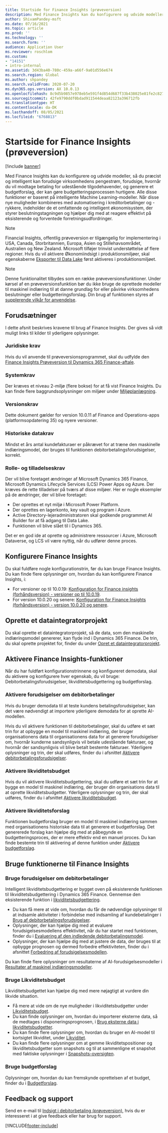 ```yaml
---
title: Startside for Finance Insights (prøveversion)
description: Med Finance Insights kan du konfigurere og udvide modeller, så du præcist og intelligent kan forudsige virksomhedens pengestrøm, forudsige, hvornår du vil modtage betaling for udestående tilgodehavender, og generere et budgetforslag, der kan gøre budgetteringsprocessen hurtigere. Alle disse funktioner er baseret på intelligente Machine Learning-modeller.
author: ShivamPandey-msft
ms.date: 07/16/2021
ms.topic: article
ms.prod: ''
ms.technology: ''
ms.search.form: ''
audience: Application User
ms.reviewer: roschlom
ms.custom:
- "14151"
- intro-internal
ms.assetid: 3d43ba40-780c-459a-a66f-9a01d556e674
ms.search.region: Global
ms.author: shpandey
ms.search.validFrom: 2020-07-20
ms.dyn365.ops.version: AX 10.0.13
ms.openlocfilehash: 8c9d5b9857e978eb5e591f4d854d687f33b438025e81fe2c827ab7ecdb2be4e4
ms.sourcegitcommit: 42fe9790ddf0bdad911544deaa82123a396712fb
ms.translationtype: HT
ms.contentlocale: da-DK
ms.lasthandoff: 08/05/2021
ms.locfileid: "6768813"
---
```

# <a name="finance-insights-home-page-preview"></a>Startside for Finance Insights (prøveversion)

[!include [banner](../includes/banner.md)]

Med Finance Insights kan du konfigurere og udvide modeller, så du præcist og intelligent kan forudsige virksomhedens pengestrøm, forudsige, hvornår du vil modtage betaling for udestående tilgodehavender, og generere et budgetforslag, der kan gøre budgetteringsprocessen hurtigere. Alle disse funktioner er baseret på intelligente Machine Learning-modeller. Når disse nye muligheder kombineres med automatisering i kreditorbetalinger og -rykkere, indeholder de et omfattende og intelligent økonomisystem, der styrer beslutningstagningen og hjælper dig med at reagere effektivt på eksisterende og forventede forretningsudfordringer.

> [!NOTE]
> Financial Insights, offentlig prøveversion er tilgængelig for implementering i USA, Canada, Storbritannien, Europa, Asien og Stillehavsområdet, Australien og New Zealand. Microsoft tilføjer trinvist understøttelse af flere regioner. Hvis du vil aktivere Økonomiindsigt i produktionsmiljøer, skal egenskaberne [Eksporter til Data Lake](../../fin-ops-core/dev-itpro/data-entities/configure-export-data-lake.md) først aktiveres i produktionsmiljøet.

> [!NOTE]
> Denne funktionalitet tilbydes som en række prøveversionsfunktioner. Under kørsel af en prøveversionsfunktion bør du ikke bruge de oprettede modeller til maskinel indlæring til at danne grundlag for eller påvirke virksomhedens beslutninger eller budgetteringsforslag. Din brug af funktionen styres af [supplerende vilkår for anvendelse](https://go.microsoft.com/fwlink/?linkid=2105274).

## <a name="prerequisites"></a>Forudsætninger

I dette afsnit beskrives kravene til brug af Finance Insights. Der gives så vidt muligt links til kilder til yderligere oplysninger.

### <a name="legal-requirements"></a>Juridiske krav

Hvis du vil anvende til prøveversionsprogrammet, skal du udfylde den [Finance Insights Prøveversion til Dynamics 365 Finance-aftale](https://forms.office.com/FormsPro/Pages/ResponsePage.aspx?id=v4j5cvGGr0GRqy180BHbR56j8lZs0FdAvwT75_WNFyxUM1c0Uzc1RFpaU1RVTEwxVTNWUERPRThUSy4u).

### <a name="system-requirements"></a>Systemkrav

Der kræves et niveau 2-miljø (flere bokse) for at få vist Finance Insights. Du kan finde flere baggrundsoplysninger om miljøer under [Miljøplanlægning](../../fin-ops-core/fin-ops/imp-lifecycle/environment-planning.md).

### <a name="version-requirements"></a>Versionskrav

Dette dokument gælder for version 10.0.11 af Finance and Operations-apps (platformsopdatering 35) og nyere versioner.

### <a name="historical-data-requirements"></a>Historiske datakrav

Mindst et års antal kundefakturaer er påkrævet for at træne den maskinelle indlæringsmodel, der bruges til funktionen debitorbetalingsforudsigelser, korrekt.

### <a name="role-and-permission-requirements"></a>Rolle- og tilladelseskrav

Der vil blive foretaget ændringer af Microsoft Dynamics 365 Finance, Microsoft Dynamics Lifecycle Services (LCS) Power Apps og Azure. Der kræves de rette tilladelser på tværs af disse miljøer. Her er nogle eksempler på de ændringer, der vil blive foretaget:

- Der oprettes et nyt miljø i Microsoft Power Platform.
- Der oprettes en lagerkonto, key vault og program i Azure.
- Active Directory-lejeradministratoren skal godkende programmet AI Builder for at få adgang til Data Lake.
- Funktionen vil blive slået til i Dynamics 365.

Det er en god ide at oprette og administrere ressourcer i Azure, Microsoft Dataverse, og LCS vil være nyttig, når du udfører denne proces.

## <a name="configure-finance-insights"></a>Konfigurere Finance Insights

Du skal fuldføre nogle konfigurationstrin, før du kan bruge Finance Insights. Du kan finde flere oplysninger om, hvordan du kan konfigurere Finance Insights, i:
  - For versioner op til 10.0.19: [Konfiguration for Finance insights (forhåndsversion) - versioner op til 10.0.19](configure-for-fin-insites.md).
  - For version 10.0.20 og senere: [Konfiguration for Finance Insights (forhåndsversion) - version 10.0.20 og senere](configure-for-fin-insites-PubPrvw.md).

## <a name="create-a-data-integrator-project"></a>Oprette et dataintegratorprojekt

Du skal oprette et dataintegratorprojekt, så de data, som den maskinelle indlæringsmodel genererer, kan flyde ind i Dynamics 365 Finance. De trin, du skal oprette projektet for, finder du under [Opret et dataintegratorprojekt](create-data-integrate-project.md).

## <a name="enable-finance-insights-capabilities"></a>Aktivere Finance Insights-funktioner

Når du har fuldført konfigurationstrinnene og konfigureret demodata, skal du aktivere og konfigurere hver egenskab, du vil bruge: Debitorbetalingsforudsigelser, likviditetsbudgettering og budgetforslag.

### <a name="enable-customer-payment-predictions"></a>Aktivere forudsigelser om debitorbetalinger
Hvis du bruger demodata til at teste kundens betalingsforudsigelser, kan det være nødvendigt at importere yderligere demodata for at oprette AI-modellen. 

Hvis du vil aktivere funktionen til debitorbetalinger, skal du udføre et sæt trin for at opbygge en model til maskinel indlæring, der bruger organisationens data til organisationens data for at generere forudsigelser om, hvornår kunderne sandsynligvis vil betale udestående fakturaer, og hvornår der sandsynligvis vil blive betalt bestemte fakturaer. Yderligere oplysninger og trin, der skal udføres, finder du i afsnittet [Aktivere debitorbetalingsforudsigelser](enable-cust-paymnt-prediction.md). 

### <a name="enable-cash-flow-forecasting"></a>Aktivere likviditetsbudget
Hvis du vil aktivere likviditetsbudgettering, skal du udføre et sæt trin for at bygge en model til maskinel indlæring, der bruger din organisations data til at oprette likviditetsbudgetter. Yderligere oplysninger og trin, der skal udføres, finder du i afsnittet [Aktivere likviditetsbudget](enable-cash-flow-forecasting.md).

### <a name="enable-budget-proposals"></a>Aktivere likviditetsforslag

Funktionen budgetforslag bruger en model til maskinel indlæring sammen med organisationens historiske data til at generere et budgetforslag. Det genererede forslag kan hjælpe dig med at påbegynde en budgetteringsproces, der er mere effektiv end en manuel proces. Du kan finde bestemte trin til aktivering af denne funktion under [Aktivere budgetforslag](enable-budget-proposal.md). 

## <a name="using-finance-insights-features"></a>Bruge funktionerne til Finance Insights

### <a name="using-customer-payment-predictions"></a>Bruge forudsigelser om debitorbetalinger

Intelligent likviditetsbudgettering er bygget oven på eksisterende funktionen til likviditetsbudgettering i Dynamics 365 Finance. Gennemse den eksisterende funktion i [likviditetsbudgettering](../cash-bank-management/cash-flow-forecasting.md).

- Du kan få mere at vide om, hvordan du får de nødvendige oplysninger til at indsamle aktiviteter i forbindelse med indsamling af kundebetalinger i [Brug af debitorbetalingsforudsigelser](use-customer-payment-predictions.md).
- Oplysninger, der kan hjælpe dig med at evaluere forudsigelsesmodellens effektivitet, når du har startet med funktionen, finder du i [Evaluering af den indledende debitorbetalingsmodel](evaluate-payment-prediction.md).
- Oplysninger, der kan hjælpe dig med at justere de data, der bruges til at opbygge prognosen og dermed forbedre effektiviteten, finder du i afsnittet [Forbedring af forudsigelsesmodellen](improve-model.md).

Du kan finde flere oplysninger om resultaterne af AI-forudsigelsesmodeller i [Resultater af maskinel indlæringsmodeller](confusion-matrix.md).

### <a name="using-cash-flow-forecasts"></a>Bruge Likviditetsbudget

Likviditetsbudgettet kan hjælpe dig med mere nøjagtigt at vurdere din likvide situation. 

- Få mere at vide om de nye muligheder i likviditetsbudgetter under [Likviditetsbudget](cash-flow-forecast-intro.md).
- Du kan finde oplysninger om, hvordan du importerer eksterne data, så de medtages i disponeringsprognosen, i [Brug eksterne data i likviditetsbudgetter](external-data-in-cash-flow.md). 
- Du kan finde flere oplysninger om, hvordan du bruger en AI-model til kortsigtet likviditet, under [Likviditet](cash-position.md).
- Du kan finde flere oplysninger om at gemme likviditetspositioner og likviditetsbudgetter som snapshots og til at sammenligne et snapshot med faktiske oplysninger i [Snapshots-oversigten](payment-snapshots.md).

### <a name="using-budget-proposal"></a>Bruge budgetforslag

Oplysninger om, hvordan du kan fremskynde oprettelsen af et budget, finder du i [Budgetforslag](budget-proposals.md). 

## <a name="feedback-and-support"></a>Feedback og support

Send en e-mail til [Indsigt i debitorbetaling (prøveversion)](mailto:fiap@microsoft.com), hvis du er interesseret i at give feedback eller har brug for support.

[!INCLUDE[footer-include](../../includes/footer-banner.md)]
